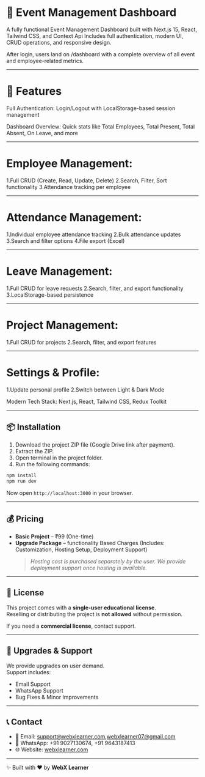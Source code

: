 # 🎉 Event Management Dashboard

A fully functional Event Management Dashboard built with Next.js 15, React, Tailwind CSS, and Context Api
Includes full authentication, modern UI, CRUD operations, and responsive design.

After login, users land on /dashboard with a complete overview of all event and employee-related metrics.

---

# 🚀 Features

 Full Authentication: Login/Logout with LocalStorage-based session management

Dashboard Overview: Quick stats like Total Employees, Total Present, Total Absent, On Leave, and more

---

# Employee Management:

 1.Full CRUD (Create, Read, Update, Delete)
 2.Search, Filter, Sort functionality
 3.Attendance tracking per employee

 
  ---

 # Attendance Management:

 1.Individual employee attendance tracking
 2.Bulk attendance updates
 3.Search and filter options
 4.File export (Excel)

---

# Leave Management:

 1.Full CRUD for leave requests
 2.Search, filter, and export functionality
 3.LocalStorage-based persistence

 ---

# Project Management:

 1.Full CRUD for projects
 2.Search, filter, and export features

 ---

# Settings & Profile:

 1.Update personal profile
 2.Switch between Light & Dark Mode

Modern Tech Stack: Next.js, React, Tailwind CSS, Redux Toolkit

---

## 📦 Installation
1. Download the project ZIP file (Google Drive link after payment).
2. Extract the ZIP.
3. Open terminal in the project folder.
4. Run the following commands:

```bash
npm install
npm run dev
```

Now open `http://localhost:3000` in your browser.

---

## 💰 Pricing
- **Basic Project** – ₹99 (One-time)  
- **Upgrade Package** – functionality Based Charges (Includes: Customization, Hosting Setup, Deployment Support)  
  > *Hosting cost is purchased separately by the user. We provide deployment support once hosting is available.*

---

## 🔑 License
This project comes with a **single-user educational license**.  
Reselling or distributing the project is **not allowed** without permission.  

If you need a **commercial license**, contact support.

---

## 🔄 Upgrades & Support
We provide upgrades on user demand.  
Support includes:
- Email Support
- WhatsApp Support
- Bug Fixes & Minor Improvements

---

## 📞 Contact
- 📧 Email: support@webxlearner.com,webxlearner07@gmail.com  
- 📱 WhatsApp: +91 9027130674, +91 9643187413  
- 🌐 Website: [webxlearner.com](https://webxlearner.com)

---

✨ Built with ❤️ by **WebX Learner**
